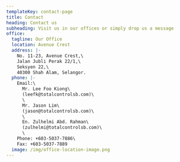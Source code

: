 ```yaml
---
templateKey: contact-page
title: Contact
heading: Contact us
subheading: Visit us in our offices or simply drop us a message
office:
  tagline: Our Office
  location: Avenue Crest
  address: |-
    No. 11-23, Avenue Crest,\
    Jalan Jubli Perak 22/1,\
    Seksyen 22,\
    40300 Shah Alam, Selangor.
  phone: |-
    Email:\
      Mr. Lee Foo Kiong\
      (leefk@totalcontrolsb.com)\
      \
      Mr. Jason Lim\
      (jason@totalcontrolsb.com)\
      \
      En. Zulhelmi Abd. Rahman\
      (zulhelmi@totalcontrolsb.com)\
      \
    Phone: +603-5037-7886\
    Fax: +603-5037-7889
  image: /img/office-location-image.png
---
```

